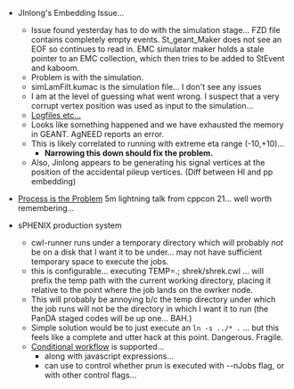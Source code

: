 - JInlong's Embedding Issue...
	- Issue found yesterday has to do with the simulation stage... FZD file contains completely empty events.  St_geant_Maker does not see an EOF so continues to read in.  EMC simulator maker holds a stale pointer to an EMC collection, which then tries to be added to StEvent and kaboom.
	- Problem is with the simulation. 
	- simLamFilt.kumac is the simulation file...  I don't see any issues
	- I am at the level of guessing what went wrong.  I suspect that a very corrupt vertex position was used as input to the simulation...
	- [Logfiles etc...](https://chat.sdcc.bnl.gov/star/pl/q1hupr4k17re78t3sy61641rke)
	- Looks like something happened and we have exhausted the memory in GEANT.  AgNEED reports an error.  
	- This is likely correlated to running with extreme eta range (-10,+10)... 
		- **Narrowing this down should fix the problem.**
	- Also, Jinlong appears to be generating his signal vertices at the position of the accidental pileup vertices.  (Diff between HI and pp embedding)

- [Process is the Problem](https://www.youtube.com/watch?v=UsatcY5CvAQ) 5m lightning talk from cppcon 21... well worth remembering...

- sPHENIX production system
	- cwl-runner runs under a temporary directory which will probably *not* be on a disk that I want it to be under... may not have sufficient temporary space to execute the jobs.
	- this is configurable... executing TEMP=.; shrek/shrek.cwl ... will prefix the temp path with the current working directory, placing it relative to the point where the job lands on the owrker node.
	- This will probably be annoying b/c the temp directory under which the job runs will not be the directory in which I want it to run (the PanDA staged codes will be up one...  BAH.)
	- Simple solution would be to just execute an `ln -s ../* .` ... but this feels like a complete and utter hack at this point.  Dangerous.  Fragile.
	- [Conditional workflow](https://panda-wms.readthedocs.io/en/latest/client/pchain.html#conditional-workflow) is supported... 
		- along with javascript expressions... 
		- can use to control whether prun is executed with --nJobs flag, or with other control flags...